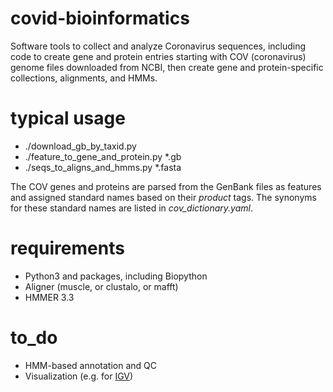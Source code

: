 # covid-bioinformatics
Software tools to collect and analyze Coronavirus sequences, including code to create gene and protein entries 
starting with COV (coronavirus) genome files downloaded from NCBI, then create gene and protein-specific 
collections, alignments, and HMMs.


# typical usage
* ./download_gb_by_taxid.py
* ./feature_to_gene_and_protein.py *.gb
* ./seqs_to_aligns_and_hmms.py *.fasta


The COV genes and proteins are parsed from the GenBank files as features and assigned standard names based on 
their *product* tags. The synonyms for these standard names are listed in *cov_dictionary.yaml*.


# requirements
* Python3 and packages, including Biopython
* Aligner (muscle, or clustalo, or mafft)
* HMMER 3.3


# to_do
* HMM-based annotation and QC
* Visualization (e.g. for [IGV](https://igvteam.github.io/igv-webapp/fileFormats.html))
